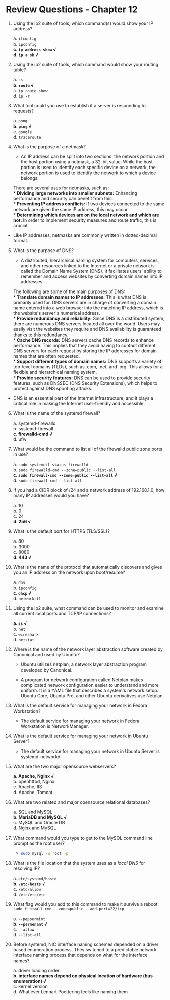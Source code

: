 # Review Questions - Chapter 12

1) Using the ip2 suite of tools, which command(s) would show your IP address?   

   a. `ifconfig`   
   b. `ipconfig`   
   **c. `ip address show` √**   
   **d. `ip a sh` √**    

2) Using the ip2 suite of tools, which command would show your routing table?    

   a. `ss`   
   **b. `route` √**    
   c. `ip route show`    
   d. `ip -r`    

3) What tool could you use to establish if a server is responding to requests?    

   a. `pong`    
   **b. `ping` √**    
   c. `google`    
   d. `traceroute`    

4) What is the purpose of a netmask?
    * An IP address can be split into two sections: the network portion and the host portion using a netmask, a 32-bit value. While the host portion is used to identify each specific device on a network, the network portion is used to identify the network to which a device belongs.    

    There are several uses for netmasks, such as:   
       * **Dividing large networks into smaller subnets:** Enhancing performance and security can benefit from this.   
       * **Preventing IP address conflicts:** If two devices connected to the same network are given the same IP address, this may occur.    
       * **Determining which devices are on the local network and which are not:** In order to implement security measures and route traffic, this is crucial.
   
* Like IP addresses, netmasks are commonly written in dotted-decimal format.


5) What is the purpose of DNS?
    * A distributed, hierarchical naming system for computers, services, and other resources linked to the Internet or a private network is called the Domain Name System (DNS). It facilitates users' ability to remember and access websites by converting domain names into IP addresses.    
   
    The following are some of the main purposes of DNS:    
       * **Translate domain names to IP addresses:** This is what DNS is primarily used for. DNS servers are in charge of converting a domain name entered into a web browser into the matching IP address, which is the website's server's numerical address.     
       * **Provide redundancy and reliability:** Since DNS is a distributed system, there are numerous DNS servers located all over the world. Users may easily visit the websites they require and DNS availability is guaranteed thanks to this redundancy.     
       * **Cache DNS records:** DNS servers cache DNS records to enhance performance. This implies that they avoid having to contact different DNS servers for each request by storing the IP addresses for domain names that are often requested.     
       * **Support different types of domain names:** DNS supports a variety of top-level domains (TLDs), such as .com, .net, and .org. This allows for a flexible and hierarchical naming system.     
       * **Provide security features:** DNS can be used to provide security features, such as DNSSEC (DNS Security Extensions), which helps to protect against DNS spoofing attacks.     

* DNS is an essential part of the Internet infrastructure, and it plays a critical role in making the Internet user-friendly and accessible.


6) What is the name of the systemd firewall?    

   a. systemd-firewalld     
   b. systemd-firewall   
   **c. firewalld-cmd √**   
   d. ufw   

7) What would be the command to list all of the firewalld public zone ports in use?   

   a. `sudo systemctl status firewalld`   
   b. `sudo firewalld-cmd --zone=public --list-all`    
   **c. `sudo firewall-cmd --zone=public --list-all` √**    
   d. `sudo firewall-cmd --list-all`    

8) If you had a CIDR block of /24 and a network address of 192.168.1.0, how many IP addresses would you have?    

   a. 10    
   b. 0    
   c. 24    
   **d. 256 √**    

9) What is the default port for HTTPS (TLS/SSL)?    

   a. 80    
   b. 3000   
   c. 8080    
   **d. 443 √**    

10) What is the name of the protocol that automatically discovers and gives you an IP address on the network upon boot/resume?    

    a. `dns`       
    b. `ipconfig`     
    **c. `dhcp` √**     
    d. `networkctl`     

11) Using the ip2 suite, what command can be used to monitor and examine all current local ports and TCP/IP connections?      

    **a.  `ss` √**    
    b.  `net`    
    c.  `wireshark`    
    d.  `netstat`    

12) Where is the name of the network layer abstraction software created by Canonical and used by Ubuntu?
    * Ubuntu utilizes netplan, a network layer abstraction program developed by Canonical.

    * A program for network configuration called Netplan makes complicated network configuration easier to understand and more uniform. It is a YAML file that describes a system's network setup. Ubuntu Core, Ubuntu Pro, and other Ubuntu derivatives use Netplan.


13) What is the default service for managing your network in Fedora Workstation?
    * The default service for managing your network in Fedora Workstation is NetworkManager.

14) What is the default service for managing your network in Ubuntu Server?
    * The default service for managing your network in Ubuntu Server is systemd-networkd

15) What are the two major opensource webservers?    

    **a. Apache, Nginx √**    
    b. openhttpd, Nginx    
    c. Apache, IIS    
    d. Apache, Tomcat    

16) What are two related and major opensource relational databases?    

    a. SQL and MySQL    
    **b. MariaDB and MySQL √**    
    c. MySQL and Oracle DB     
    d. Nginx and MySQL     

17) What command would you type to get to the MySQL command line prompt as the root user?     
    * ```bash
      sudo mysql -u root -p
      ```

18) What is the file location that the system uses as a *local DNS* for resolving IP?    

    a. `etc/systemd/hostd`    
    **b. `/etc/hosts` √**     
    c. `/etc/allow`     
    d. `/etc/etc/etc`     

19) What flag would you add to this command to make it survive a reboot: `sudo firewall-cmd --zone=public --add-port=22/tcp`    

    a. `--peppermint`    
    **b. `--permenant` √**    
    c. `--allow`    
    d. `--list-all`     

20) Before systemd, NIC interface naming schemes depended on a driver based enumeration process. They switched to a predictable network interface naming process that depends on what for the interface names?     

    a. driver loading order     
    **b. interface names depend on physical location of hardware (bus enumeration) √**      
    c. kernel version     
    d. What ever Lennart Poettering feels like naming them      

